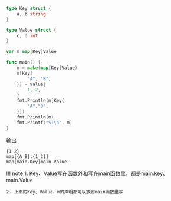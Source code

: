 ```go
type Key struct {
    a, b string
}

type Value struct {
    c, d int
}

var m map[Key]Value

func main() {
    m = make(map[Key]Value)
    m[Key{
        "A", "B",
    }] = Value{
        1, 2,
    }
    fmt.Println(m[Key{
        "A","B",
    }])
    fmt.Println(m)
    fmt.Printf("%T\n", m)
}
```

输出

```text
{1 2}
map[{A B}:{1 2}]
map[main.Key]main.Value
```

!!! note
	1. Key、Value写在函数外和写在main函数里，都是main.key、main.Value

	2. 上面的Key、Value、m的声明都可以放到main函数里写
